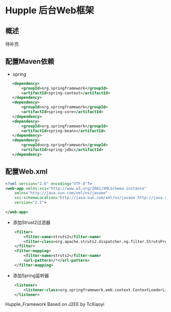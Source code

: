 
Hupple 后台Web框架
================

## 概述

待补充

## 配置Maven依赖
 * spring
 ```xml
 	<dependency>
		<groupId>org.springframework</groupId>
		<artifactId>spring-context</artifactId>
	</dependency>
	<dependency>
		<groupId>org.springframework</groupId>
		<artifactId>spring-core</artifactId>
	</dependency>
	<dependency>
		<groupId>org.springframework</groupId>
		<artifactId>spring-beans</artifactId>
	</dependency>
	<dependency>
		<groupId>org.springframework</groupId>
		<artifactId>spring-jdbc</artifactId>
	</dependency>
 ```
 
## 配置Web.xml

```xml
<?xml version="1.0" encoding="UTF-8"?>
<web-app xmlns:xsi="http://www.w3.org/2001/XMLSchema-instance"
    xmlns="http://java.sun.com/xml/ns/javaee"
	xsi:schemaLocation="http://java.sun.com/xml/ns/javaee http://java.sun.com/xml/ns/javaee/web-app_2_5.xsd"
	version="2.5">
	
</web-app>
```
* 添加Strust2过滤器
```xml
	<filter>
		<filter-name>struts2</filter-name>
		<filter-class>org.apache.struts2.dispatcher.ng.filter.StrutsPrepareAndExecuteFilter</filter-class>
	</filter>
	<filter-mapping>
		<filter-name>struts2</filter-name>
		<url-pattern>/*</url-pattern>
	</filter-mapping>
```
* 添加Spring监听器
```xml
	<listener>
		<listener-class>org.springframework.web.context.ContextLoaderListener</listener-class>
	</listener>
```

Hupple_Framework Based on J2EE by TcXiaoyi 
